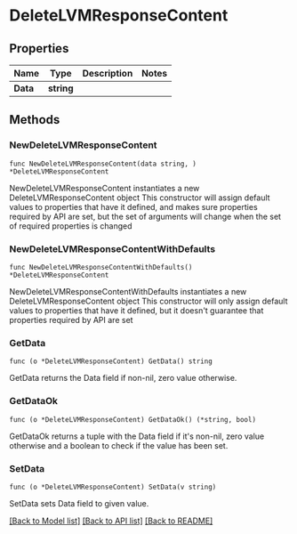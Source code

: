 # DeleteLVMResponseContent

## Properties

Name | Type | Description | Notes
------------ | ------------- | ------------- | -------------
**Data** | **string** |  | 

## Methods

### NewDeleteLVMResponseContent

`func NewDeleteLVMResponseContent(data string, ) *DeleteLVMResponseContent`

NewDeleteLVMResponseContent instantiates a new DeleteLVMResponseContent object
This constructor will assign default values to properties that have it defined,
and makes sure properties required by API are set, but the set of arguments
will change when the set of required properties is changed

### NewDeleteLVMResponseContentWithDefaults

`func NewDeleteLVMResponseContentWithDefaults() *DeleteLVMResponseContent`

NewDeleteLVMResponseContentWithDefaults instantiates a new DeleteLVMResponseContent object
This constructor will only assign default values to properties that have it defined,
but it doesn't guarantee that properties required by API are set

### GetData

`func (o *DeleteLVMResponseContent) GetData() string`

GetData returns the Data field if non-nil, zero value otherwise.

### GetDataOk

`func (o *DeleteLVMResponseContent) GetDataOk() (*string, bool)`

GetDataOk returns a tuple with the Data field if it's non-nil, zero value otherwise
and a boolean to check if the value has been set.

### SetData

`func (o *DeleteLVMResponseContent) SetData(v string)`

SetData sets Data field to given value.



[[Back to Model list]](../README.md#documentation-for-models) [[Back to API list]](../README.md#documentation-for-api-endpoints) [[Back to README]](../README.md)



